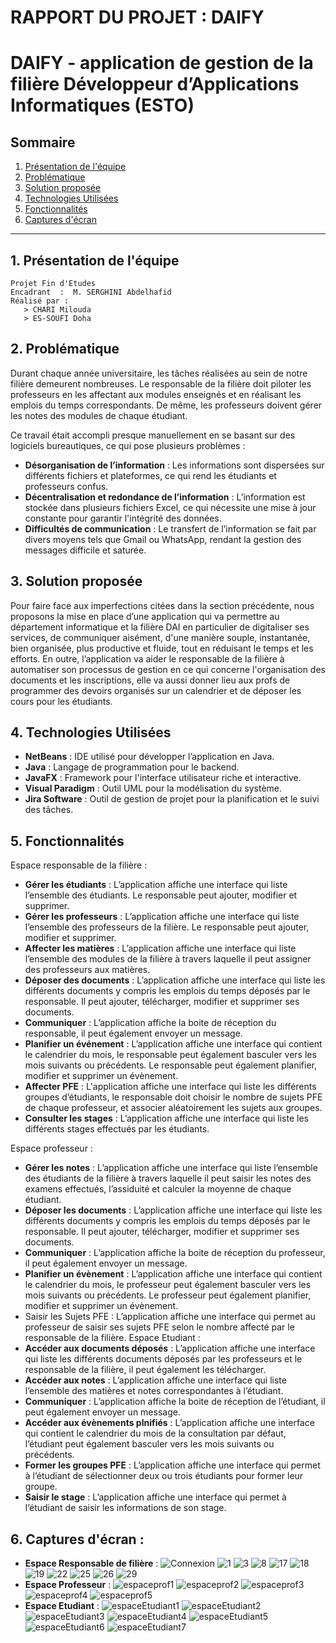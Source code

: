 # RAPPORT DU PROJET : DAIFY
# DAIFY -  application de gestion de la filière Développeur d’Applications Informatiques (ESTO)
## Sommaire
1. [Présentation de l'équipe](#1-présentation-de-léquipe)
2. [Problématique](#2-problématique)
3. [Solution proposée](#3-solution-proposée)
4. [Technologies Utilisées](#4-technologies-utilisées)
5. [Fonctionnalités](#5-fonctionnalités)
6. [Captures d'écran](#5-captures-décran)
---
## 1. Présentation de l'équipe 
```
Projet Fin d'Etudes 
Encadrant  :  M. SERGHINI Abdelhafid
Réalisé par :  
   > CHARI Milouda             
   > ES-SOUFI Doha
```
## 2. Problématique
Durant chaque année universitaire, les tâches réalisées au sein de notre filière demeurent nombreuses. Le responsable de la filière doit piloter les professeurs en les affectant aux modules enseignés et en réalisant les emplois du temps correspondants. De même, les professeurs doivent gérer les notes des modules de chaque étudiant.

Ce travail était accompli presque manuellement en se basant sur des logiciels bureautiques, ce qui pose plusieurs problèmes :
- **Désorganisation de l’information** : Les informations sont dispersées sur différents fichiers et plateformes, ce qui rend les étudiants et professeurs confus.
- **Décentralisation et redondance de l’information** : L’information est stockée dans plusieurs fichiers Excel, ce qui nécessite une mise à jour constante pour garantir l'intégrité des données.
- **Difficultés de communication** : Le transfert de l’information se fait par divers moyens tels que Gmail ou WhatsApp, rendant la gestion des messages difficile et saturée.
## 3. Solution proposée
Pour faire face aux imperfections citées dans la section précédente, nous proposons la mise en place d’une application qui va permettre au département informatique et la filière DAI en particulier de digitaliser ses services, de communiquer aisément, d'une manière souple, instantanée, bien organisée, plus productive et fluide, tout en réduisant le temps et les efforts. En outre, l’application va aider le responsable de la filière à automatiser son processus de gestion en ce qui concerne l'organisation des documents et les inscriptions, elle va aussi donner lieu aux profs de programmer des devoirs organisés sur un calendrier et de déposer les cours pour les étudiants.

## 4. Technologies Utilisées
- **NetBeans** : IDE utilisé pour développer l’application en Java.
- **Java** : Langage de programmation pour le backend.
- **JavaFX** : Framework pour l'interface utilisateur riche et interactive.
- **Visual Paradigm** : Outil UML pour la modélisation du système.
- **Jira Software** : Outil de gestion de projet pour la planification et le suivi des tâches.

## 5. Fonctionnalités
Espace responsable de la filière : 
- **Gérer les étudiants** : L’application affiche une interface qui liste l’ensemble des étudiants. Le responsable peut ajouter, modifier et supprimer.
- **Gérer les professeurs** : L’application affiche une interface qui liste l’ensemble des professeurs de la filière. Le responsable peut ajouter, modifier et supprimer.
- **Affecter les matières** : L’application affiche une interface qui liste l’ensemble des modules de la filière à travers laquelle il peut assigner des professeurs aux matières.
- **Déposer des documents** : L’application affiche une interface qui liste les différents documents y compris les emplois du temps déposés par le responsable. Il peut ajouter, télécharger, modifier et supprimer ses documents.
- **Communiquer** : L’application affiche la boite de réception du responsable, il peut également envoyer un message.
- **Planifier un événement** : L’application affiche une interface qui contient le calendrier du mois, le responsable peut également basculer vers les mois suivants ou précédents.  Le responsable peut également planifier, modifier et supprimer un évènement.
- **Affecter PFE** : L'application affiche une interface qui liste les différents groupes d’étudiants, le responsable doit choisir le nombre de sujets PFE de chaque professeur, et associer aléatoirement les sujets aux groupes.
- **Consulter les stages** : L’application affiche une interface qui liste les différents stages effectués par les étudiants.


Espace professeur : 
- **Gérer les notes** : L’application affiche une interface qui liste l’ensemble des étudiants de la filière à travers laquelle il peut saisir les notes des examens effectués, l’assiduité et calculer la moyenne de chaque étudiant.
- **Déposer les documents** : L’application affiche une interface qui liste les différents documents y compris les emplois du temps déposés par le responsable. Il peut ajouter, télécharger, modifier et supprimer ses documents.
- **Communiquer** : L’application affiche la boite de réception du professeur, il peut également envoyer un message.
- **Planifier un évènement** : L’application affiche une interface qui contient le calendrier du mois, le professeur peut également basculer vers les mois suivants ou précédents.  Le professeur peut également planifier, modifier et supprimer un évènement.
- Saisir les Sujets PFE : L’application affiche une interface qui permet au professeur de saisir ses sujets PFE selon le nombre affecté par le responsable de la filière.
Espace Etudiant :
- **Accéder aux documents déposés** :  L’application affiche une interface qui liste les différents documents déposés par les professeurs et le responsable de la filière, il peut également les télécharger.
- **Accéder aux notes** :  L’application affiche une interface qui liste l’ensemble des matières et notes correspondantes à l’étudiant.
- **Communiquer** :  L’application affiche la boite de réception de l’étudiant, il peut également envoyer un message.
- **Accéder aux évènements plnifiés** : L’application affiche une interface qui contient le calendrier du mois de la consultation par défaut, l’étudiant peut également basculer vers les mois suivants ou précédents.
- **Former les groupes PFE** : L’application affiche une interface qui permet à l’étudiant de sélectionner deux ou trois étudiants pour former leur groupe.
- **Saisir le stage** : L’application affiche une interface qui permet à l’étudiant de saisir les informations de son stage. 
## 6. Captures d'écran :
- **Espace Responsable de filière** : 
![Connexion](captures/connexion.png)
![1](captures/1.png)
![3](captures/3.png)
![8](captures/8.png)
![17](captures/17.png)
![18](captures/18.png)
![19](captures/19.png)
![22](captures/22.png)
![25](captures/25.png)
![26](captures/26.png)
![29](captures/29.png)
- **Espace Professeur** :
![espaceprof1](captures/ESPACEprof1.png)
![espaceprof2](captures/Professeur2.png)
![espaceprof3](captures/Professeur3.png)
![espaceprof4](captures/Professeur4.png)
![espaceprof5](captures/Professeur5.png)
- **Espace Etudiant** : 
![espaceEtudiant1](captures/Etudiant1.png)
![espaceEtudiant2](captures/Etudiant2.png)
![espaceEtudiant3](captures/Etudiant3.png)
![espaceEtudiant4](captures/Etudiant4.png)
![espaceEtudiant5](captures/Etudiant5.png)
![espaceEtudiant6](captures/Etudiant6.png)
![espaceEtudiant7](captures/Etudiant7.png)

